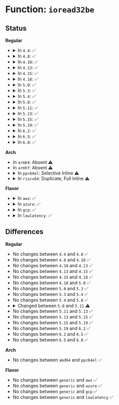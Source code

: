 # Function: <code>ioread32be</code>

## Status
<b>Regular</b>
<ul>
<li>
<details>
<summary>In <code>4.4</code>: ✅</summary>

```c
unsigned int ioread32be(void *addr);
```

**Collision:** Unique Global

**Inline:** No

**Transformation:** False

**Instances:**

```
In lib/iomap.c (ffffffff81402880)
Location: lib/iomap.c:91
Inline: False
Direct callers:
  - kernel/irq/generic-chip.c:irq_readl_be
  - drivers/tty/serial/8250/8250_port.c:mem32be_serial_in
```
**Symbols:**

```
ffffffff81402880-ffffffff814028b5: ioread32be (STB_GLOBAL)
```
</details>
</li>
<li>
<details>
<summary>In <code>4.8</code>: ✅</summary>

```c
unsigned int ioread32be(void *addr);
```

**Collision:** Unique Global

**Inline:** No

**Transformation:** False

**Instances:**

```
In lib/iomap.c (ffffffff8144a570)
Location: lib/iomap.c:91
Inline: False
Direct callers:
  - kernel/irq/generic-chip.c:irq_readl_be
  - drivers/tty/serial/8250/8250_port.c:mem32be_serial_in
  - drivers/tty/serial/8250/8250_early.c:serial8250_early_in
  - drivers/base/regmap/regmap-mmio.c:regmap_mmio_read32be
```
**Symbols:**

```
ffffffff8144a570-ffffffff8144a5a5: ioread32be (STB_GLOBAL)
```
</details>
</li>
<li>
<details>
<summary>In <code>4.10</code>: ✅</summary>

```c
unsigned int ioread32be(void *addr);
```

**Collision:** Unique Global

**Inline:** No

**Transformation:** False

**Instances:**

```
In lib/iomap.c (ffffffff81468f30)
Location: lib/iomap.c:91
Inline: False
Direct callers:
  - kernel/irq/generic-chip.c:irq_readl_be
  - drivers/tty/serial/8250/8250_port.c:mem32be_serial_in
  - drivers/tty/serial/8250/8250_early.c:serial8250_early_in
  - drivers/base/regmap/regmap-mmio.c:regmap_mmio_read32be
```
**Symbols:**

```
ffffffff81468f30-ffffffff81468f65: ioread32be (STB_GLOBAL)
```
</details>
</li>
<li>
<details>
<summary>In <code>4.13</code>: ✅</summary>

```c
unsigned int ioread32be(void *addr);
```

**Collision:** Unique Global

**Inline:** No

**Transformation:** False

**Instances:**

```
In lib/iomap.c (ffffffff8146e610)
Location: lib/iomap.c:91
Inline: False
Direct callers:
  - kernel/irq/generic-chip.c:irq_readl_be
  - drivers/tty/serial/8250/8250_port.c:mem32be_serial_in
  - drivers/base/regmap/regmap-mmio.c:regmap_mmio_read32be
```
**Symbols:**

```
ffffffff8146e610-ffffffff8146e645: ioread32be (STB_GLOBAL)
```
</details>
</li>
<li>
<details>
<summary>In <code>4.15</code>: ✅</summary>

```c
unsigned int ioread32be(void *addr);
```

**Collision:** Unique Global

**Inline:** No

**Transformation:** False

**Instances:**

```
In lib/iomap.c (ffffffff8149a940)
Location: lib/iomap.c:92
Inline: False
Direct callers:
  - kernel/irq/generic-chip.c:irq_readl_be
  - drivers/tty/serial/8250/8250_port.c:mem32be_serial_in
  - drivers/base/regmap/regmap-mmio.c:regmap_mmio_read32be
```
**Symbols:**

```
ffffffff8149a940-ffffffff8149a977: ioread32be (STB_GLOBAL)
```
</details>
</li>
<li>
<details>
<summary>In <code>4.18</code>: ✅</summary>

```c
unsigned int ioread32be(void *addr);
```

**Collision:** Unique Global

**Inline:** No

**Transformation:** False

**Instances:**

```
In lib/iomap.c (ffffffff814cfbf0)
Location: lib/iomap.c:92
Inline: False
Direct callers:
  - kernel/irq/generic-chip.c:irq_readl_be
  - drivers/tty/serial/8250/8250_port.c:mem32be_serial_in
  - drivers/base/regmap/regmap-mmio.c:regmap_mmio_read32be
```
**Symbols:**

```
ffffffff814cfbf0-ffffffff814cfc27: ioread32be (STB_GLOBAL)
```
</details>
</li>
<li>
<details>
<summary>In <code>5.0</code>: ✅</summary>

```c
unsigned int ioread32be(void *addr);
```

**Collision:** Unique Global

**Inline:** No

**Transformation:** False

**Instances:**

```
In lib/iomap.c (ffffffff814e4500)
Location: lib/iomap.c:92
Inline: False
Direct callers:
  - kernel/irq/generic-chip.c:irq_readl_be
  - drivers/tty/serial/8250/8250_port.c:mem32be_serial_in
  - drivers/base/regmap/regmap-mmio.c:regmap_mmio_read32be
```
**Symbols:**

```
ffffffff814e4500-ffffffff814e4537: ioread32be (STB_GLOBAL)
```
</details>
</li>
<li>
<details>
<summary>In <code>5.3</code>: ✅</summary>

```c
unsigned int ioread32be(void *addr);
```

**Collision:** Unique Global

**Inline:** No

**Transformation:** False

**Instances:**

```
In lib/iomap.c (ffffffff81510d90)
Location: lib/iomap.c:93
Inline: False
Direct callers:
  - kernel/irq/generic-chip.c:irq_readl_be
  - drivers/clk/clk-divider.c:clk_divider_set_rate
  - drivers/clk/clk-divider.c:clk_divider_round_rate
  - drivers/clk/clk-divider.c:clk_divider_recalc_rate
  - drivers/clk/clk-gate.c:clk_gate_is_enabled
  - drivers/clk/clk-gate.c:clk_gate_endisable
  - drivers/clk/clk-multiplier.c:clk_multiplier_set_rate
  - drivers/clk/clk-multiplier.c:clk_multiplier_recalc_rate
  - drivers/clk/clk-mux.c:clk_mux_set_parent
  - drivers/clk/clk-mux.c:clk_mux_get_parent
  - drivers/clk/clk-fractional-divider.c:clk_fd_set_rate
  - drivers/clk/clk-fractional-divider.c:clk_fd_recalc_rate
  - drivers/tty/serial/8250/8250_port.c:mem32be_serial_in
  - drivers/base/regmap/regmap-mmio.c:regmap_mmio_read32be
```
**Symbols:**

```
ffffffff81510d90-ffffffff81510dc5: ioread32be (STB_GLOBAL)
```
</details>
</li>
<li>
<details>
<summary>In <code>5.4</code>: ✅</summary>

```c
unsigned int ioread32be(void *addr);
```

**Collision:** Unique Global

**Inline:** No

**Transformation:** False

**Instances:**

```
In lib/iomap.c (ffffffff81531800)
Location: lib/iomap.c:93
Inline: False
Direct callers:
  - kernel/irq/generic-chip.c:irq_readl_be
  - drivers/clk/clk-divider.c:clk_divider_set_rate
  - drivers/clk/clk-divider.c:clk_divider_round_rate
  - drivers/clk/clk-divider.c:clk_divider_recalc_rate
  - drivers/clk/clk-gate.c:clk_gate_is_enabled
  - drivers/clk/clk-gate.c:clk_gate_endisable
  - drivers/clk/clk-multiplier.c:clk_multiplier_set_rate
  - drivers/clk/clk-multiplier.c:clk_multiplier_recalc_rate
  - drivers/clk/clk-mux.c:clk_mux_set_parent
  - drivers/clk/clk-mux.c:clk_mux_get_parent
  - drivers/clk/clk-fractional-divider.c:clk_fd_set_rate
  - drivers/clk/clk-fractional-divider.c:clk_fd_recalc_rate
  - drivers/tty/serial/8250/8250_port.c:mem32be_serial_in
  - drivers/base/regmap/regmap-mmio.c:regmap_mmio_read32be
```
**Symbols:**

```
ffffffff81531800-ffffffff81531835: ioread32be (STB_GLOBAL)
```
</details>
</li>
<li>
<details>
<summary>In <code>5.8</code>: ✅</summary>

```c
unsigned int ioread32be(void *addr);
```

**Collision:** Unique Global

**Inline:** No

**Transformation:** False

**Instances:**

```
In lib/iomap.c (ffffffff815958a0)
Location: lib/iomap.c:93
Inline: False
Direct callers:
  - kernel/irq/generic-chip.c:irq_readl_be
  - drivers/clk/clk-divider.c:clk_divider_set_rate
  - drivers/clk/clk-divider.c:clk_divider_recalc_rate
  - drivers/clk/clk-gate.c:clk_gate_is_enabled
  - drivers/clk/clk-gate.c:clk_gate_endisable
  - drivers/clk/clk-multiplier.c:clk_multiplier_set_rate
  - drivers/clk/clk-multiplier.c:clk_multiplier_recalc_rate
  - drivers/clk/clk-mux.c:clk_mux_set_parent
  - drivers/clk/clk-mux.c:clk_mux_get_parent
  - drivers/clk/clk-fractional-divider.c:clk_fd_set_rate
  - drivers/clk/clk-fractional-divider.c:clk_fd_recalc_rate
  - drivers/tty/serial/8250/8250_port.c:mem32be_serial_in
  - drivers/tty/serial/8250/8250_dwlib.c:dw8250_setup_port
  - drivers/tty/serial/8250/8250_dwlib.c:dw8250_setup_port
  - drivers/tty/serial/8250/8250_dwlib.c:dw8250_setup_port
  - drivers/tty/serial/8250/8250_early.c:serial8250_early_in
  - drivers/base/regmap/regmap-mmio.c:regmap_mmio_read32be
```
**Symbols:**

```
ffffffff815958a0-ffffffff815958ff: ioread32be (STB_GLOBAL)
```
</details>
</li>
<li>
<details>
<summary>In <code>5.11</code>: ✅</summary>

```c
unsigned int ioread32be(const void *addr);
```

**Collision:** Unique Global

**Inline:** No

**Transformation:** False

**Instances:**

```
In lib/iomap.c (ffffffff815b1330)
Location: lib/iomap.c:93
Inline: False
Direct callers:
  - kernel/irq/generic-chip.c:irq_readl_be
  - drivers/clk/clk-divider.c:clk_divider_set_rate
  - drivers/clk/clk-divider.c:clk_divider_recalc_rate
  - drivers/clk/clk-gate.c:clk_gate_is_enabled
  - drivers/clk/clk-gate.c:clk_gate_endisable
  - drivers/clk/clk-multiplier.c:clk_multiplier_set_rate
  - drivers/clk/clk-multiplier.c:clk_multiplier_recalc_rate
  - drivers/clk/clk-mux.c:clk_mux_set_parent
  - drivers/clk/clk-mux.c:clk_mux_get_parent
  - drivers/clk/clk-fractional-divider.c:clk_fd_set_rate
  - drivers/clk/clk-fractional-divider.c:clk_fd_recalc_rate
  - drivers/tty/serial/8250/8250_port.c:mem32be_serial_in
  - drivers/tty/serial/8250/8250_dwlib.c:dw8250_setup_port
  - drivers/tty/serial/8250/8250_dwlib.c:dw8250_setup_port
  - drivers/tty/serial/8250/8250_dwlib.c:dw8250_setup_port
  - drivers/tty/serial/8250/8250_early.c:serial8250_early_in
  - drivers/base/regmap/regmap-mmio.c:regmap_mmio_read32be
```
**Symbols:**

```
ffffffff815b1330-ffffffff815b138f: ioread32be (STB_GLOBAL)
```
</details>
</li>
<li>
<details>
<summary>In <code>5.13</code>: ✅</summary>

```c
unsigned int ioread32be(const void *addr);
```

**Collision:** Unique Global

**Inline:** No

**Transformation:** False

**Instances:**

```
In lib/iomap.c (ffffffff815bc140)
Location: lib/iomap.c:93
Inline: False
Direct callers:
  - kernel/irq/generic-chip.c:irq_readl_be
  - drivers/clk/clk-divider.c:clk_divider_set_rate
  - drivers/clk/clk-divider.c:clk_divider_recalc_rate
  - drivers/clk/clk-gate.c:clk_gate_is_enabled
  - drivers/clk/clk-gate.c:clk_gate_endisable
  - drivers/clk/clk-multiplier.c:clk_multiplier_set_rate
  - drivers/clk/clk-multiplier.c:clk_multiplier_recalc_rate
  - drivers/clk/clk-mux.c:clk_mux_set_parent
  - drivers/clk/clk-mux.c:clk_mux_get_parent
  - drivers/clk/clk-fractional-divider.c:clk_fd_set_rate
  - drivers/clk/clk-fractional-divider.c:clk_fd_recalc_rate
  - drivers/tty/serial/8250/8250_port.c:mem32be_serial_in
  - drivers/tty/serial/8250/8250_dwlib.c:dw8250_setup_port
  - drivers/tty/serial/8250/8250_dwlib.c:dw8250_setup_port
  - drivers/tty/serial/8250/8250_dwlib.c:dw8250_setup_port
  - drivers/tty/serial/8250/8250_early.c:serial8250_early_in
  - drivers/base/regmap/regmap-mmio.c:regmap_mmio_read32be
```
**Symbols:**

```
ffffffff815bc140-ffffffff815bc19f: ioread32be (STB_GLOBAL)
```
</details>
</li>
<li>
<details>
<summary>In <code>5.15</code>: ✅</summary>

```c
unsigned int ioread32be(const void *addr);
```

**Collision:** Unique Global

**Inline:** No

**Transformation:** False

**Instances:**

```
In lib/iomap.c (ffffffff81622f90)
Location: lib/iomap.c:93
Inline: False
Direct callers:
  - kernel/irq/generic-chip.c:irq_readl_be
  - drivers/clk/clk-divider.c:clk_divider_set_rate
  - drivers/clk/clk-divider.c:clk_divider_recalc_rate
  - drivers/clk/clk-gate.c:clk_gate_is_enabled
  - drivers/clk/clk-gate.c:clk_gate_endisable
  - drivers/clk/clk-multiplier.c:clk_multiplier_set_rate
  - drivers/clk/clk-multiplier.c:clk_multiplier_recalc_rate
  - drivers/clk/clk-mux.c:clk_mux_set_parent
  - drivers/clk/clk-mux.c:clk_mux_get_parent
  - drivers/clk/clk-fractional-divider.c:clk_fd_set_rate
  - drivers/clk/clk-fractional-divider.c:clk_fd_recalc_rate
  - drivers/tty/serial/8250/8250_port.c:mem32be_serial_in
  - drivers/tty/serial/8250/8250_dwlib.c:dw8250_setup_port
  - drivers/tty/serial/8250/8250_dwlib.c:dw8250_setup_port
  - drivers/tty/serial/8250/8250_dwlib.c:dw8250_setup_port
  - drivers/tty/serial/8250/8250_early.c:serial8250_early_in
  - drivers/base/regmap/regmap-mmio.c:regmap_mmio_read32be
```
**Symbols:**

```
ffffffff81622f90-ffffffff81622fef: ioread32be (STB_GLOBAL)
```
</details>
</li>
<li>
<details>
<summary>In <code>5.19</code>: ✅</summary>

```c
unsigned int ioread32be(const void *addr);
```

**Collision:** Unique Global

**Inline:** No

**Transformation:** False

**Instances:**

```
In lib/iomap.c (ffffffff816f2e70)
Location: lib/iomap.c:93
Inline: False
Direct callers:
  - kernel/irq/generic-chip.c:irq_readl_be
  - drivers/gpio/gpio-mmio.c:bgpio_read32be
  - drivers/pci/quirks.c:reset_hinic_vf_dev
  - drivers/pci/quirks.c:reset_hinic_vf_dev
  - drivers/pci/quirks.c:reset_hinic_vf_dev
  - drivers/pci/quirks.c:reset_hinic_vf_dev
  - drivers/clk/clk-divider.c:clk_divider_set_rate
  - drivers/clk/clk-divider.c:clk_divider_recalc_rate
  - drivers/clk/clk-gate.c:clk_gate_is_enabled
  - drivers/clk/clk-gate.c:clk_gate_endisable
  - drivers/clk/clk-multiplier.c:clk_multiplier_set_rate
  - drivers/clk/clk-multiplier.c:clk_multiplier_recalc_rate
  - drivers/clk/clk-mux.c:clk_mux_set_parent
  - drivers/clk/clk-mux.c:clk_mux_get_parent
  - drivers/clk/clk-fractional-divider.c:clk_fd_set_rate
  - drivers/clk/clk-fractional-divider.c:clk_fd_recalc_rate
  - drivers/tty/serial/8250/8250_port.c:mem32be_serial_in
  - drivers/tty/serial/8250/8250_dwlib.c:dw8250_setup_port
  - drivers/tty/serial/8250/8250_dwlib.c:dw8250_setup_port
  - drivers/tty/serial/8250/8250_dwlib.c:dw8250_setup_port
  - drivers/tty/serial/8250/8250_dwlib.c:dw8250_setup_port
  - drivers/tty/serial/8250/8250_dwlib.c:dw8250_rs485_config
  - drivers/tty/serial/8250/8250_early.c:serial8250_early_in
  - drivers/base/regmap/regmap-mmio.c:regmap_mmio_read32be
```
**Symbols:**

```
ffffffff816f2e70-ffffffff816f2ef1: ioread32be (STB_GLOBAL)
```
</details>
</li>
<li>
<details>
<summary>In <code>6.2</code>: ✅</summary>

```c
unsigned int ioread32be(const void *addr);
```

**Collision:** Unique Global

**Inline:** No

**Transformation:** False

**Instances:**

```
In lib/iomap.c (ffffffff817e4d30)
Location: lib/iomap.c:103
Inline: False
Direct callers:
  - kernel/irq/generic-chip.c:irq_readl_be
  - drivers/gpio/gpio-mmio.c:bgpio_read32be
  - drivers/pci/quirks.c:reset_hinic_vf_dev
  - drivers/pci/quirks.c:reset_hinic_vf_dev
  - drivers/pci/quirks.c:reset_hinic_vf_dev
  - drivers/pci/quirks.c:reset_hinic_vf_dev
  - drivers/clk/clk-divider.c:clk_divider_set_rate
  - drivers/clk/clk-divider.c:clk_divider_recalc_rate
  - drivers/clk/clk-gate.c:clk_gate_is_enabled
  - drivers/clk/clk-gate.c:clk_gate_endisable
  - drivers/clk/clk-multiplier.c:clk_multiplier_set_rate
  - drivers/clk/clk-multiplier.c:clk_multiplier_recalc_rate
  - drivers/clk/clk-mux.c:clk_mux_set_parent
  - drivers/clk/clk-mux.c:clk_mux_get_parent
  - drivers/clk/clk-fractional-divider.c:clk_fd_set_rate
  - drivers/clk/clk-fractional-divider.c:clk_fd_get_div
  - drivers/tty/serial/8250/8250_port.c:mem32be_serial_in
  - drivers/tty/serial/8250/8250_dwlib.c:dw8250_setup_port
  - drivers/tty/serial/8250/8250_dwlib.c:dw8250_setup_port
  - drivers/tty/serial/8250/8250_dwlib.c:dw8250_setup_port
  - drivers/tty/serial/8250/8250_dwlib.c:dw8250_setup_port
  - drivers/tty/serial/8250/8250_dwlib.c:dw8250_rs485_config
  - drivers/tty/serial/8250/8250_dwlib.c:dw8250_rs485_config
  - drivers/tty/serial/8250/8250_dwlib.c:dw8250_rs485_config
  - drivers/tty/serial/8250/8250_early.c:serial8250_early_in
  - drivers/base/regmap/regmap-mmio.c:regmap_mmio_ioread32be
```
**Symbols:**

```
ffffffff817e4d30-ffffffff817e4db1: ioread32be (STB_GLOBAL)
```
</details>
</li>
<li>
<details>
<summary>In <code>6.5</code>: ✅</summary>

```c
unsigned int ioread32be(const void *addr);
```

**Collision:** Unique Global

**Inline:** No

**Transformation:** False

**Instances:**

```
In lib/iomap.c (ffffffff81824d70)
Location: lib/iomap.c:103
Inline: False
Direct callers:
  - kernel/irq/generic-chip.c:irq_readl_be
  - drivers/gpio/gpio-mmio.c:bgpio_read32be
  - drivers/pci/quirks.c:reset_hinic_vf_dev
  - drivers/pci/quirks.c:reset_hinic_vf_dev
  - drivers/pci/quirks.c:reset_hinic_vf_dev
  - drivers/pci/quirks.c:reset_hinic_vf_dev
  - drivers/clk/clk-divider.c:clk_divider_set_rate
  - drivers/clk/clk-divider.c:clk_divider_recalc_rate
  - drivers/clk/clk-gate.c:clk_gate_is_enabled
  - drivers/clk/clk-gate.c:clk_gate_endisable
  - drivers/clk/clk-multiplier.c:clk_multiplier_set_rate
  - drivers/clk/clk-multiplier.c:clk_multiplier_recalc_rate
  - drivers/clk/clk-mux.c:clk_mux_set_parent
  - drivers/clk/clk-mux.c:clk_mux_get_parent
  - drivers/clk/clk-fractional-divider.c:clk_fd_set_rate
  - drivers/clk/clk-fractional-divider.c:clk_fd_get_div
  - drivers/tty/serial/8250/8250_port.c:mem32be_serial_in
  - drivers/tty/serial/8250/8250_dwlib.c:dw8250_setup_port
  - drivers/tty/serial/8250/8250_dwlib.c:dw8250_setup_port
  - drivers/tty/serial/8250/8250_dwlib.c:dw8250_setup_port
  - drivers/tty/serial/8250/8250_dwlib.c:dw8250_setup_port
  - drivers/tty/serial/8250/8250_dwlib.c:dw8250_setup_port
  - drivers/tty/serial/8250/8250_dwlib.c:dw8250_rs485_config
  - drivers/tty/serial/8250/8250_dwlib.c:dw8250_rs485_config
  - drivers/tty/serial/8250/8250_dwlib.c:dw8250_rs485_config
  - drivers/tty/serial/8250/8250_early.c:serial8250_early_in
  - drivers/base/regmap/regmap-mmio.c:regmap_mmio_ioread32be
```
**Symbols:**

```
ffffffff81824d70-ffffffff81824df1: ioread32be (STB_GLOBAL)
```
</details>
</li>
<li>
<details>
<summary>In <code>6.8</code>: ✅</summary>

```c
unsigned int ioread32be(const void *addr);
```

**Collision:** Unique Global

**Inline:** No

**Transformation:** False

**Instances:**

```
In lib/iomap.c (ffffffff81876780)
Location: lib/iomap.c:103
Inline: False
Direct callers:
  - kernel/irq/generic-chip.c:irq_readl_be
  - drivers/gpio/gpio-mmio.c:bgpio_read32be
  - drivers/pci/quirks.c:reset_hinic_vf_dev
  - drivers/pci/quirks.c:reset_hinic_vf_dev
  - drivers/pci/quirks.c:reset_hinic_vf_dev
  - drivers/pci/quirks.c:reset_hinic_vf_dev
  - drivers/clk/clk-divider.c:clk_divider_set_rate
  - drivers/clk/clk-divider.c:clk_divider_recalc_rate
  - drivers/clk/clk-gate.c:clk_gate_is_enabled
  - drivers/clk/clk-gate.c:clk_gate_endisable
  - drivers/clk/clk-multiplier.c:clk_multiplier_set_rate
  - drivers/clk/clk-multiplier.c:clk_multiplier_recalc_rate
  - drivers/clk/clk-mux.c:clk_mux_set_parent
  - drivers/clk/clk-mux.c:clk_mux_get_parent
  - drivers/clk/clk-fractional-divider.c:clk_fd_set_rate
  - drivers/clk/clk-fractional-divider.c:clk_fd_get_div
  - drivers/tty/serial/8250/8250_port.c:mem32be_serial_in
  - drivers/tty/serial/8250/8250_dwlib.c:dw8250_setup_port
  - drivers/tty/serial/8250/8250_dwlib.c:dw8250_setup_port
  - drivers/tty/serial/8250/8250_dwlib.c:dw8250_setup_port
  - drivers/tty/serial/8250/8250_dwlib.c:dw8250_setup_port
  - drivers/tty/serial/8250/8250_dwlib.c:dw8250_setup_port
  - drivers/tty/serial/8250/8250_dwlib.c:dw8250_rs485_config
  - drivers/tty/serial/8250/8250_dwlib.c:dw8250_rs485_config
  - drivers/tty/serial/8250/8250_dwlib.c:dw8250_rs485_config
  - drivers/tty/serial/8250/8250_early.c:serial8250_early_in
  - drivers/base/regmap/regmap-mmio.c:regmap_mmio_ioread32be
```
**Symbols:**

```
ffffffff81876780-ffffffff81876801: ioread32be (STB_GLOBAL)
```
</details>
</li>
</ul>
<b>Arch</b>
<ul>
<li>
In <code>arm64</code>: Absent ⚠️
</li>
<li>
In <code>armhf</code>: Absent ⚠️
</li>
<li>
<details>
<summary>In <code>ppc64el</code>: Selective Inline ⚠️</summary>

```c
unsigned int ioread32be(void *addr);
```

**Collision:** Unique Global

**Inline:** Selective

**Transformation:** False

**Instances:**

```
In lib/iomap.c (c0000000007e5710)
Location: lib/iomap.c:93
Inline: True
Direct callers:
  - kernel/irq/generic-chip.c:irq_readl_be
  - drivers/gpio/gpio-mmio.c:bgpio_read32be
  - drivers/soc/fsl/guts.c:fsl_guts_probe
  - drivers/tty/serial/8250/8250_port.c:mem32be_serial_in
  - drivers/tty/serial/8250/8250_early.c:serial8250_early_in
  - drivers/base/regmap/regmap-mmio.c:regmap_mmio_read32be
  - drivers/spi/spi-fsl-spi.c:of_fsl_spi_probe
  - drivers/spi/spi-fsl-spi.c:fsl_spi_grlib_cs_control
  - drivers/spi/spi-fsl-spi.c:fsl_spi_irq
  - drivers/spi/spi-fsl-spi.c:fsl_spi_irq
  - drivers/spi/spi-fsl-spi.c:fsl_spi_irq
  - drivers/spi/spi-fsl-spi.c:fsl_spi_setup
  - drivers/spi/spi-fsl-spi.c:fsl_spi_change_mode
```
**Symbols:**

```
c0000000007e5710-c0000000007e587c: ioread32be (STB_GLOBAL)
```
</details>
</li>
<li>
<details>
<summary>In <code>riscv64</code>: Duplicate, Full Inline ⚠️</summary>

**Collision:** Static Duplication

**Inline:** Full

**Transformation:** False

**Instances:**

```
In kernel/irq/generic-chip.c (ffffffe000118a9a)
Location: include/asm-generic/io.h:762
Inline: True
Inline callers:
  - kernel/irq/generic-chip.c:irq_readl_be
```
```
In drivers/gpio/gpio-mmio.c (ffffffe0004ad3e0)
Location: include/asm-generic/io.h:762
Inline: True
Inline callers:
  - drivers/gpio/gpio-mmio.c:bgpio_read32be
```
```
In drivers/pci/quirks.c (ffffffe0004cdc86)
Location: include/asm-generic/io.h:762
Inline: True
```
```
In drivers/clk/clk-divider.c (ffffffe0005118ac)
Location: include/asm-generic/io.h:762
Inline: True
Inline callers:
  - drivers/clk/clk-divider.c:clk_divider_set_rate
  - drivers/clk/clk-divider.c:clk_divider_round_rate
  - drivers/clk/clk-divider.c:clk_divider_recalc_rate
```
```
In drivers/clk/clk-gate.c (ffffffe000512c64)
Location: include/asm-generic/io.h:762
Inline: True
Inline callers:
  - drivers/clk/clk-gate.c:clk_gate_is_enabled
  - drivers/clk/clk-gate.c:clk_gate_endisable
```
```
In drivers/clk/clk-multiplier.c (ffffffe000512ebe)
Location: include/asm-generic/io.h:762
Inline: True
Inline callers:
  - drivers/clk/clk-multiplier.c:clk_multiplier_set_rate
  - drivers/clk/clk-multiplier.c:clk_multiplier_recalc_rate
```
```
In drivers/clk/clk-mux.c (ffffffe0005132c0)
Location: include/asm-generic/io.h:762
Inline: True
Inline callers:
  - drivers/clk/clk-mux.c:clk_mux_set_parent
  - drivers/clk/clk-mux.c:clk_mux_get_parent
```
```
In drivers/clk/clk-fractional-divider.c (ffffffe000513fd0)
Location: include/asm-generic/io.h:762
Inline: True
Inline callers:
  - drivers/clk/clk-fractional-divider.c:clk_fd_set_rate
  - drivers/clk/clk-fractional-divider.c:clk_fd_recalc_rate
```
```
In drivers/tty/serial/8250/8250_port.c (ffffffe000550fa4)
Location: include/asm-generic/io.h:762
Inline: True
Inline callers:
  - drivers/tty/serial/8250/8250_port.c:mem32be_serial_in
```
```
In drivers/tty/serial/8250/8250_dwlib.c (ffffffe000555cfc)
Location: include/asm-generic/io.h:762
Inline: True
```
```
In drivers/tty/serial/8250/8250_early.c (ffffffe0005597dc)
Location: include/asm-generic/io.h:762
Inline: True
Inline callers:
  - drivers/tty/serial/8250/8250_early.c:serial8250_early_in
```
```
In drivers/base/regmap/regmap-mmio.c (ffffffe00059bfa8)
Location: include/asm-generic/io.h:762
Inline: True
Inline callers:
  - drivers/base/regmap/regmap-mmio.c:regmap_mmio_read32be
```
```
In drivers/spi/spi-fsl-spi.c (ffffffe00061c008)
Location: include/asm-generic/io.h:762
Inline: True
Inline callers:
  - drivers/spi/spi-fsl-spi.c:of_fsl_spi_probe
  - drivers/spi/spi-fsl-spi.c:fsl_spi_grlib_cs_control
  - drivers/spi/spi-fsl-spi.c:fsl_spi_irq
  - drivers/spi/spi-fsl-spi.c:fsl_spi_irq
  - drivers/spi/spi-fsl-spi.c:fsl_spi_irq
  - drivers/spi/spi-fsl-spi.c:fsl_spi_setup
  - drivers/spi/spi-fsl-spi.c:fsl_spi_change_mode
```
</details>
</li>
</ul>
<b>Flavor</b>
<ul>
<li>
<details>
<summary>In <code>aws</code>: ✅</summary>

```c
unsigned int ioread32be(void *addr);
```

**Collision:** Unique Global

**Inline:** No

**Transformation:** False

**Instances:**

```
In lib/iomap.c (ffffffff81529de0)
Location: lib/iomap.c:93
Inline: False
Direct callers:
  - kernel/irq/generic-chip.c:irq_readl_be
  - drivers/gpio/gpio-mmio.c:bgpio_read32be
  - drivers/clk/clk-divider.c:clk_divider_set_rate
  - drivers/clk/clk-divider.c:clk_divider_round_rate
  - drivers/clk/clk-divider.c:clk_divider_recalc_rate
  - drivers/clk/clk-gate.c:clk_gate_is_enabled
  - drivers/clk/clk-gate.c:clk_gate_endisable
  - drivers/clk/clk-multiplier.c:clk_multiplier_set_rate
  - drivers/clk/clk-multiplier.c:clk_multiplier_recalc_rate
  - drivers/clk/clk-mux.c:clk_mux_set_parent
  - drivers/clk/clk-mux.c:clk_mux_get_parent
  - drivers/clk/clk-fractional-divider.c:clk_fd_set_rate
  - drivers/clk/clk-fractional-divider.c:clk_fd_recalc_rate
  - drivers/tty/serial/8250/8250_port.c:mem32be_serial_in
  - drivers/base/regmap/regmap-mmio.c:regmap_mmio_read32be
```
**Symbols:**

```
ffffffff81529de0-ffffffff81529e15: ioread32be (STB_GLOBAL)
```
</details>
</li>
<li>
<details>
<summary>In <code>azure</code>: ✅</summary>

```c
unsigned int ioread32be(void *addr);
```

**Collision:** Unique Global

**Inline:** No

**Transformation:** False

**Instances:**

```
In lib/iomap.c (ffffffff8151a0c0)
Location: lib/iomap.c:93
Inline: False
Direct callers:
  - kernel/irq/generic-chip.c:irq_readl_be
  - drivers/clk/clk-divider.c:clk_divider_set_rate
  - drivers/clk/clk-divider.c:clk_divider_round_rate
  - drivers/clk/clk-divider.c:clk_divider_recalc_rate
  - drivers/clk/clk-gate.c:clk_gate_is_enabled
  - drivers/clk/clk-gate.c:clk_gate_endisable
  - drivers/clk/clk-multiplier.c:clk_multiplier_set_rate
  - drivers/clk/clk-multiplier.c:clk_multiplier_recalc_rate
  - drivers/clk/clk-mux.c:clk_mux_set_parent
  - drivers/clk/clk-mux.c:clk_mux_get_parent
  - drivers/clk/clk-fractional-divider.c:clk_fd_set_rate
  - drivers/clk/clk-fractional-divider.c:clk_fd_recalc_rate
  - drivers/tty/serial/8250/8250_port.c:mem32be_serial_in
  - drivers/base/regmap/regmap-mmio.c:regmap_mmio_read32be
```
**Symbols:**

```
ffffffff8151a0c0-ffffffff8151a0f5: ioread32be (STB_GLOBAL)
```
</details>
</li>
<li>
<details>
<summary>In <code>gcp</code>: ✅</summary>

```c
unsigned int ioread32be(void *addr);
```

**Collision:** Unique Global

**Inline:** No

**Transformation:** False

**Instances:**

```
In lib/iomap.c (ffffffff81525e70)
Location: lib/iomap.c:93
Inline: False
Direct callers:
  - kernel/irq/generic-chip.c:irq_readl_be
  - drivers/clk/clk-divider.c:clk_divider_set_rate
  - drivers/clk/clk-divider.c:clk_divider_round_rate
  - drivers/clk/clk-divider.c:clk_divider_recalc_rate
  - drivers/clk/clk-gate.c:clk_gate_is_enabled
  - drivers/clk/clk-gate.c:clk_gate_endisable
  - drivers/clk/clk-multiplier.c:clk_multiplier_set_rate
  - drivers/clk/clk-multiplier.c:clk_multiplier_recalc_rate
  - drivers/clk/clk-mux.c:clk_mux_set_parent
  - drivers/clk/clk-mux.c:clk_mux_get_parent
  - drivers/clk/clk-fractional-divider.c:clk_fd_set_rate
  - drivers/clk/clk-fractional-divider.c:clk_fd_recalc_rate
  - drivers/tty/serial/8250/8250_port.c:mem32be_serial_in
  - drivers/base/regmap/regmap-mmio.c:regmap_mmio_read32be
```
**Symbols:**

```
ffffffff81525e70-ffffffff81525ea5: ioread32be (STB_GLOBAL)
```
</details>
</li>
<li>
<details>
<summary>In <code>lowlatency</code>: ✅</summary>

```c
unsigned int ioread32be(void *addr);
```

**Collision:** Unique Global

**Inline:** No

**Transformation:** False

**Instances:**

```
In lib/iomap.c (ffffffff8153f7f0)
Location: lib/iomap.c:93
Inline: False
Direct callers:
  - kernel/irq/generic-chip.c:irq_readl_be
  - drivers/clk/clk-divider.c:clk_divider_set_rate
  - drivers/clk/clk-divider.c:clk_divider_round_rate
  - drivers/clk/clk-divider.c:clk_divider_recalc_rate
  - drivers/clk/clk-gate.c:clk_gate_is_enabled
  - drivers/clk/clk-gate.c:clk_gate_endisable
  - drivers/clk/clk-multiplier.c:clk_multiplier_set_rate
  - drivers/clk/clk-multiplier.c:clk_multiplier_recalc_rate
  - drivers/clk/clk-mux.c:clk_mux_set_parent
  - drivers/clk/clk-mux.c:clk_mux_get_parent
  - drivers/clk/clk-fractional-divider.c:clk_fd_set_rate
  - drivers/clk/clk-fractional-divider.c:clk_fd_recalc_rate
  - drivers/tty/serial/8250/8250_port.c:mem32be_serial_in
  - drivers/base/regmap/regmap-mmio.c:regmap_mmio_read32be
```
**Symbols:**

```
ffffffff8153f7f0-ffffffff8153f825: ioread32be (STB_GLOBAL)
```
</details>
</li>
</ul>

## Differences
<b>Regular</b>
<ul>
<li>
No changes between <code>4.4</code> and <code>4.8</code> ✅
</li>
<li>
No changes between <code>4.8</code> and <code>4.10</code> ✅
</li>
<li>
No changes between <code>4.10</code> and <code>4.13</code> ✅
</li>
<li>
No changes between <code>4.13</code> and <code>4.15</code> ✅
</li>
<li>
No changes between <code>4.15</code> and <code>4.18</code> ✅
</li>
<li>
No changes between <code>4.18</code> and <code>5.0</code> ✅
</li>
<li>
No changes between <code>5.0</code> and <code>5.3</code> ✅
</li>
<li>
No changes between <code>5.3</code> and <code>5.4</code> ✅
</li>
<li>
No changes between <code>5.4</code> and <code>5.8</code> ✅
</li>
<li>
<details>
<summary>Changed between <code>5.8</code> and <code>5.11</code> ⚠️</summary>
<ul>
<li>
<b>Param type changed. </b>
<code>void *addr</code> ➡️ <code>const void *addr</code>
</li>
</ul>
</details>
</li>
<li>
No changes between <code>5.11</code> and <code>5.13</code> ✅
</li>
<li>
No changes between <code>5.13</code> and <code>5.15</code> ✅
</li>
<li>
No changes between <code>5.15</code> and <code>5.19</code> ✅
</li>
<li>
No changes between <code>5.19</code> and <code>6.2</code> ✅
</li>
<li>
No changes between <code>6.2</code> and <code>6.5</code> ✅
</li>
<li>
No changes between <code>6.5</code> and <code>6.8</code> ✅
</li>
</ul>
<b>Arch</b>
<ul>
<li>
No changes between <code>amd64</code> and <code>ppc64el</code> ✅
</li>
</ul>
<b>Flavor</b>
<ul>
<li>
No changes between <code>generic</code> and <code>aws</code> ✅
</li>
<li>
No changes between <code>generic</code> and <code>azure</code> ✅
</li>
<li>
No changes between <code>generic</code> and <code>gcp</code> ✅
</li>
<li>
No changes between <code>generic</code> and <code>lowlatency</code> ✅
</li>
</ul>
